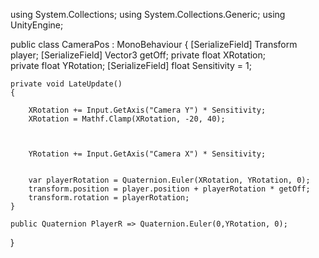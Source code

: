 using System.Collections;
using System.Collections.Generic;
using UnityEngine;

public class CameraPos : MonoBehaviour
{
    [SerializeField] Transform player;
    [SerializeField] Vector3 getOff;
    private float XRotation;    
    private float YRotation;
    [SerializeField] float Sensitivity = 1;



    private void LateUpdate()
    {

        XRotation += Input.GetAxis("Camera Y") * Sensitivity;
        XRotation = Mathf.Clamp(XRotation, -20, 40);
  
   
        
        YRotation += Input.GetAxis("Camera X") * Sensitivity;
        
        
        var playerRotation = Quaternion.Euler(XRotation, YRotation, 0);      
        transform.position = player.position + playerRotation * getOff;
        transform.rotation = playerRotation;
    }

    public Quaternion PlayerR => Quaternion.Euler(0,YRotation, 0);



}
